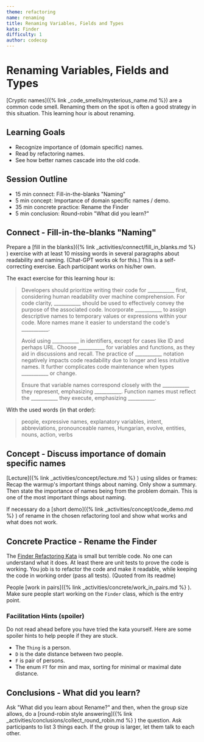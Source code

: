 ```yaml
---
theme: refactoring
name: renaming
title: Renaming Variables, Fields and Types
kata: Finder
difficulty: 1
author: codecop
---
```


# Renaming Variables, Fields and Types

[Cryptic names]({% link _code_smells/mysterious_name.md %}) are a common code smell. Renaming them on the spot is often a good strategy in this situation. This learning hour is about renaming.

## Learning Goals

* Recognize importance of (domain specific) names.
* Read by refactoring names.
* See how better names cascade into the old code.

## Session Outline

* 15 min connect: Fill-in-the-blanks "Naming"
* 5 min concept: Importance of domain specific names / demo.
* 35 min concrete practice: Rename the Finder
* 5 min conclusion: Round-robin "What did you learn?"

## Connect - Fill-in-the-blanks "Naming"

Prepare a [fill in the blanks]({% link _activities/connect/fill_in_blanks.md %} ) exercise with at least 10 missing words in several paragraphs about readability and naming. (Chat-GPT works ok for this.) This is a self-correcting exercise. Each participant works on his/her own.

The exact exercise for this learning hour is:

> Developers should prioritize writing their code for \_\_\_\_\_\_\_\_\_\_\_ first, considering human readability over machine comprehension.
> For code clarity, \_\_\_\_\_\_\_\_\_\_\_ should be used to effectively convey the purpose of the associated code.
> Incorporate \_\_\_\_\_\_\_\_\_\_\_ to assign descriptive names to temporary values or expressions within your code.
> More names mane it easier to understand the code's \_\_\_\_\_\_\_\_\_\_\_.
> 
> Avoid using \_\_\_\_\_\_\_\_\_\_\_ in identifiers, except for cases like ID and perhaps URL.
> Choose \_\_\_\_\_\_\_\_\_\_\_ for variables and functions, as they aid in discussions and recall.
> The practice of \_\_\_\_\_\_\_\_\_\_\_ notation negatively impacts code readability due to longer and less intuitive names.
> It further complicates code maintenance when types \_\_\_\_\_\_\_\_\_\_\_ or change.
> 
> Ensure that variable names correspond closely with the \_\_\_\_\_\_\_\_\_\_\_ they represent, emphasizing \_\_\_\_\_\_\_\_\_\_\_.
> Function names must reflect the \_\_\_\_\_\_\_\_\_\_\_ they execute, emphasizing \_\_\_\_\_\_\_\_\_\_\_.

With the used words (in that order):

> people, expressive names, explanatory variables, intent, abbreviations, pronounceable names, Hungarian, evolve, entities, nouns, action, verbs

## Concept - Discuss importance of domain specific names

[Lecture]({% link _activities/concept/lecture.md %} ) using slides or frames: Recap the warmup's important things about naming. Only show a summary. Then state the importance of names being from the problem domain. This is one of the most important things about naming.

If necessary do a [short demo]({% link _activities/concept/code_demo.md %} ) of rename in the chosen refactoring tool and show what works and what does not work.

## Concrete Practice - Rename the Finder

The [Finder Refactoring Kata](https://github.com/codecop/Finder-Refactoring-Kata) is small but terrible code. No one can understand what it does. At least there are unit tests to prove the code is working. You job is to refactor the code and make it readable, while keeping the code in working order (pass all tests). (Quoted from its readme)

People [work in pairs]({% link _activities/concrete/work_in_pairs.md %} ). Make sure people start working on the `Finder` class, which is the entry point.

### Facilitation Hints (spoiler)

Do not read ahead before you have tried the kata yourself. Here are some spoiler hints to help people if they are stuck.

* The `Thing` is a person.
* `D` is the date distance between two people.
* `F` is pair of persons.
* The enum `FT` for min and max, sorting for minimal or maximal date distance.

## Conclusions - What did you learn?

Ask "What did you learn about Rename?" and then, when the group size allows, do a [round-robin style answering]({% link _activities/conclusions/collect_round_robin.md %} ) the question. Ask participants to list 3 things each. If the group is larger, let them talk to each other.
